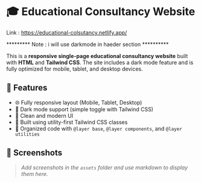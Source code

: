 # 🎓 Educational Consultancy Website
Link : https://educational-colsutancy.netlify.app/

********* Note : i will use darkmode in haeder section **********

This is a **responsive single-page educational consultancy website** built with **HTML** and **Tailwind CSS**. The site includes a dark mode feature and is fully optimized for mobile, tablet, and desktop devices.

## 🚀 Features

- 🌐 Fully responsive layout (Mobile, Tablet, Desktop)
- 🌙 Dark mode support (simple toggle with Tailwind CSS)
- 🎯 Clean and modern UI
- 🧩 Built using utility-first Tailwind CSS classes
- 🔧 Organized code with `@layer base`, `@layer components`, and `@layer utilities`

## 📸 Screenshots

<!-- Add screenshots here if available -->
> _Add screenshots in the `assets` folder and use markdown to display them here._


